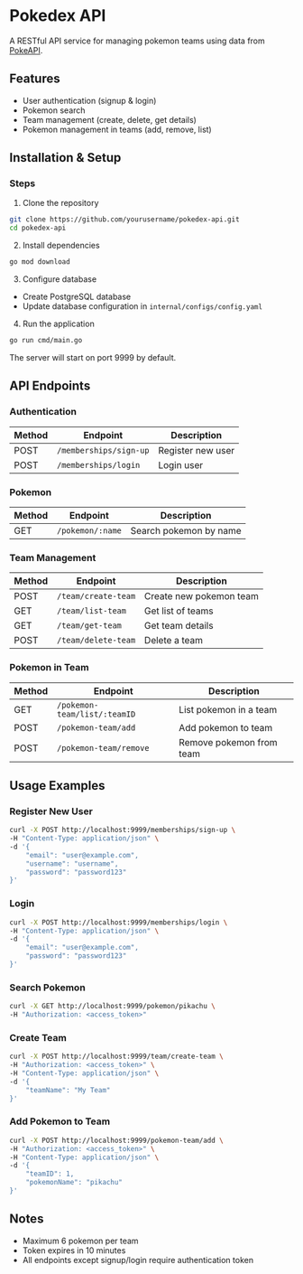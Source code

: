 # Pokedex API
A RESTful API service for managing pokemon teams using data from [PokeAPI](https://pokeapi.co/).

## Features
- User authentication (signup & login)
- Pokemon search
- Team management (create, delete, get details)
- Pokemon management in teams (add, remove, list)

## Installation & Setup

### Steps
1. Clone the repository
```bash
git clone https://github.com/yourusername/pokedex-api.git
cd pokedex-api
```

2. Install dependencies
```bash
go mod download
```

3. Configure database
- Create PostgreSQL database
- Update database configuration in `internal/configs/config.yaml`

4. Run the application
```bash
go run cmd/main.go
```

The server will start on port 9999 by default.

## API Endpoints

### Authentication
| Method | Endpoint | Description |
|--------|----------|-------------|
| POST | `/memberships/sign-up` | Register new user |
| POST | `/memberships/login` | Login user |

### Pokemon
| Method | Endpoint | Description |
|--------|----------|-------------|
| GET | `/pokemon/:name` | Search pokemon by name |

### Team Management
| Method | Endpoint | Description |
|--------|----------|-------------|
| POST | `/team/create-team` | Create new pokemon team |
| GET | `/team/list-team` | Get list of teams |
| GET | `/team/get-team` | Get team details |
| POST | `/team/delete-team` | Delete a team |

### Pokemon in Team
| Method | Endpoint | Description |
|--------|----------|-------------|
| GET | `/pokemon-team/list/:teamID` | List pokemon in a team |
| POST | `/pokemon-team/add` | Add pokemon to team |
| POST | `/pokemon-team/remove` | Remove pokemon from team |

## Usage Examples

### Register New User
```bash
curl -X POST http://localhost:9999/memberships/sign-up \
-H "Content-Type: application/json" \
-d '{
    "email": "user@example.com",
    "username": "username",
    "password": "password123"
}'
```

### Login
```bash
curl -X POST http://localhost:9999/memberships/login \
-H "Content-Type: application/json" \
-d '{
    "email": "user@example.com",
    "password": "password123"
}'
```

### Search Pokemon
```bash
curl -X GET http://localhost:9999/pokemon/pikachu \
-H "Authorization: <access_token>"
```

### Create Team
```bash
curl -X POST http://localhost:9999/team/create-team \
-H "Authorization: <access_token>" \
-H "Content-Type: application/json" \
-d '{
    "teamName": "My Team"
}'
```

### Add Pokemon to Team
```bash
curl -X POST http://localhost:9999/pokemon-team/add \
-H "Authorization: <access_token>" \
-H "Content-Type: application/json" \
-d '{
    "teamID": 1,
    "pokemonName": "pikachu"
}'
```

## Notes
- Maximum 6 pokemon per team
- Token expires in 10 minutes
- All endpoints except signup/login require authentication token
